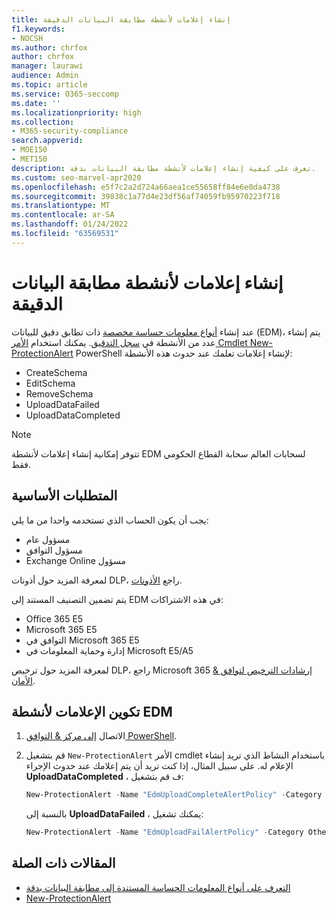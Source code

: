 ```yaml
---
title: إنشاء إعلامات لأنشطة مطابقة البيانات الدقيقة
f1.keywords:
- NOCSH
ms.author: chrfox
author: chrfox
manager: laurawi
audience: Admin
ms.topic: article
ms.service: O365-seccomp
ms.date: ''
ms.localizationpriority: high
ms.collection:
- M365-security-compliance
search.appverid:
- MOE150
- MET150
description: تعرف على كيفية إنشاء إعلامات لأنشطة مطابقة البيانات بدقة.
ms.custom: seo-marvel-apr2020
ms.openlocfilehash: e5f7c2a2d724a66aea1ce55658ff84e6e0da4738
ms.sourcegitcommit: 39838c1a77d4e23df56af74059fb95970223f718
ms.translationtype: MT
ms.contentlocale: ar-SA
ms.lasthandoff: 01/24/2022
ms.locfileid: "63569531"
---
```

# <a name="create-notifications-for-exact-data-match-activities"></a>إنشاء إعلامات لأنشطة مطابقة البيانات الدقيقة

عند إنشاء [أنواع معلومات حساسة مخصصة](sit-learn-about-exact-data-match-based-sits.md#learn-about-exact-data-match-based-sensitive-information-types) ذات تطابق دقيق للبيانات (EDM)، يتم إنشاء عدد من الأنشطة في [سجل التدقيق](search-the-audit-log-in-security-and-compliance.md#before-you-search-the-audit-log). يمكنك استخدام [الأمر Cmdlet New-ProtectionAlert](/powershell/module/exchange/new-protectionalert) PowerShell لإنشاء إعلامات تعلمك عند حدوث هذه الأنشطة:

- CreateSchema
- EditSchema
- RemoveSchema
- UploadDataFailed
- UploadDataCompleted

> [!NOTE]
 تتوفر إمكانية إنشاء إعلامات لأنشطة EDM لسحابات العالم سحابة القطاع الحكومي فقط.

## <a name="pre-requisites"></a>المتطلبات الأساسية

يجب أن يكون الحساب الذي تستخدمه واحدا من ما يلي:

- مسؤول عام
- مسؤول التوافق
- Exchange Online مسؤول

لمعرفة المزيد حول أذونات DLP، راجع [الأذونات](data-loss-prevention-policies.md#permissions).

يتم تضمين التصنيف المستند إلى EDM في هذه الاشتراكات:

- Office 365 E5
- Microsoft 365 E5
- التوافق في Microsoft 365 E5
- إدارة وحماية المعلومات في Microsoft E5/A5

لمعرفة المزيد حول ترخيص DLP، راجع Microsoft 365 [إرشادات الترخيص لتوافق & الأمان](/office365/servicedescriptions/microsoft-365-service-descriptions/microsoft-365-tenantlevel-services-licensing-guidance/microsoft-365-security-compliance-licensing-guidance#information-protection).

## <a name="configure-notifications-for-edm-activities"></a>تكوين الإعلامات لأنشطة EDM

1. الاتصال [إلى مركز & التوافق PowerShell](/powershell/exchange/connect-to-scc-powershell).

2. قم بتشغيل `New-ProtectionAlert` الأمر cmdlet باستخدام النشاط الذي تريد إنشاء الإعلام له.  على سبيل المثال، إذا كنت تريد أن يتم إعلامك عند حدوث الإجراء **UploadDataCompleted** ، ف قم بتشغيل:

    ```powershell
    New-ProtectionAlert -Name "EdmUploadCompleteAlertPolicy" -Category Others -NotifyUser <address to send notification to> -ThreatType Activity -Operation UploadDataCompleted -Description "Custom alert policy to track when EDM upload Completed" -AggregationType None
    ```
    
    بالنسبة إلى **UploadDataFailed** ، يمكنك تشغيل:
    
    ```powershell
    New-ProtectionAlert -Name "EdmUploadFailAlertPolicy" -Category Others -NotifyUser <SMTP address to send notification to> -ThreatType Activity -Operation UploadDataFailed -Description "Custom alert policy to track when EDM upload Failed" -AggregationType None -Severity High
    ```

## <a name="related-articles"></a>المقالات ذات الصلة

- [التعرف على أنواع المعلومات الحساسة المستندة إلى مطابقة البيانات بدقة](sit-learn-about-exact-data-match-based-sits.md#learn-about-exact-data-match-based-sensitive-information-types)
- [New-ProtectionAlert](/powershell/module/exchange/new-protectionalert)